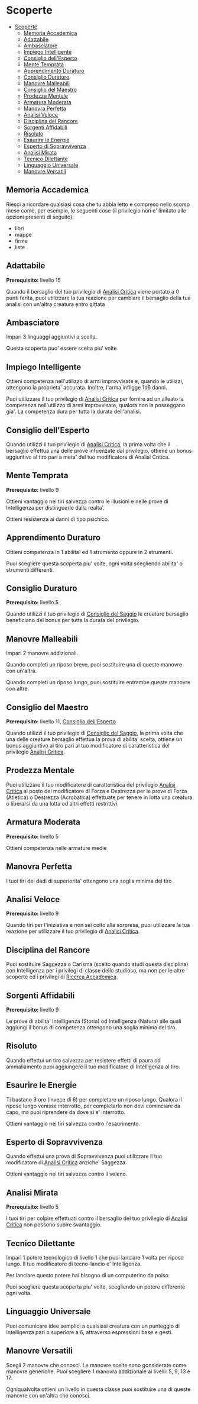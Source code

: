 # Scoperte

- [Scoperte](#scoperte)
  - [Memoria Accademica](#memoria-accademica)
  - [Adattabile](#adattabile)
  - [Ambasciatore](#ambasciatore)
  - [Impiego Intelligente](#impiego-intelligente)
  - [Consiglio dell'Esperto](#consiglio-dellesperto)
  - [Mente Temprata](#mente-temprata)
  - [Apprendimento Duraturo](#apprendimento-duraturo)
  - [Consiglio Duraturo](#consiglio-duraturo)
  - [Manovre Malleabili](#manovre-malleabili)
  - [Consiglio del Maestro](#consiglio-del-maestro)
  - [Prodezza Mentale](#prodezza-mentale)
  - [Armatura Moderata](#armatura-moderata)
  - [Manovra Perfetta](#manovra-perfetta)
  - [Analisi Veloce](#analisi-veloce)
  - [Disciplina del Rancore](#disciplina-del-rancore)
  - [Sorgenti Affidabili](#sorgenti-affidabili)
  - [Risoluto](#risoluto)
  - [Esaurire le Energie](#esaurire-le-energie)
  - [Esperto di Sopravvivenza](#esperto-di-sopravvivenza)
  - [Analisi Mirata](#analisi-mirata)
  - [Tecnico Dilettante](#tecnico-dilettante)
  - [Linguaggio Universale](#linguaggio-universale)
  - [Manovre Versatili](#manovre-versatili)

## Memoria Accademica

Riesci a ricordare qualsiasi cosa che tu abbia letto e compreso nello scorso mese come, per esempio, le seguenti cose (il privilegio non e' limitato alle opzioni presenti di seguito):

- libri
- mappe
- firme
- liste

## Adattabile

**Prerequisito:** livello 15

Quando il bersaglio del tuo privilegio di [Analisi Critica](./Studioso.md#analisi-critica) viene portato a 0 punti ferita, puoi utilizzare la tua reazione per cambiare il bersaglio della tua analisi con un'altra creatura entro gittata

## Ambasciatore

Impari 3 linguaggi aggiuntivi a scelta.

Questa scoperta puo' essere scelta piu' volte

## Impiego Intelligente

Ottieni competenza nell'utilizzo di armi improvvisate e, quando le utilizzi, ottengono la proprieta' accurata. Inoltre, l'arma infligge 1d6 danni.

Puoi utilizzare il tuo privilegio di [Analisi Critica](./Studioso.md#analisi-critica) per fornire ad un alleato la competenza nell'utilizzo di armi improvvisate, qualora non la posseggano gia'. La competenza dura per tutta la durata dell'analisi.

## Consiglio dell'Esperto

Quando utilizzi il tuo privilegio di [Analisi Critica](./Studioso.md#analisi-critica), la prima volta che il bersaglio effettua una delle prove infuenzate dal privilegio, ottiene un bonus aggiuntivo al tiro pari a meta' del tuo modificatore di Analisi Critica.

## Mente Temprata

**Prerequisito:** livello 9

Ottieni vantaggio nei tiri salvezza contro le illusioni e nelle prove di Intelligenza per distinguerle dalla realta'.

Ottieni resistenza ai danni di tipo psichico.

## Apprendimento Duraturo

Ottieni competenza in 1 abilita' ed 1 strumento oppure in 2 strumenti.

Puoi scegliere questa scoperta piu' volte, ogni volta scegliendo abilita' o strumenti differenti.

## Consiglio Duraturo

**Prerequisito:** livello 5

Quando utilizzi il tuo privilegio di [Consiglio del Saggio](./Studioso.md#consiglio-del-saggio) le creature bersaglio beneficiano del bonus per tutta la durata del privilegio.

## Manovre Malleabili

Impari 2 manovre addizionali.

Quando completi un riposo breve, puoi sostituire una di queste manovre con un'altra.

Quando completi un riposo lungo, puoi sostituire entrambe queste manovre con altre.

## Consiglio del Maestro

**Prerequisito:** livello 11, [Consiglio dell'Esperto](#consiglio-dellesperto)

Quando utilizzi il tuo privilegio di [Consiglio del Saggio](./Studioso.md#consiglio-del-saggio), la prima volta che una delle creature bersaglio effettua la prova di abilita' scelta, ottiene un bonus aggiuntivo al tiro pari al tuo modificatore di caratteristica del privilegio [Analisi Critica](./Studioso.md#analisi-critica).

## Prodezza Mentale

Puoi utilizzare il tuo modificatore di caratteristica del privilegio [Analisi Critica](./Studioso.md#analisi-critica) al posto del modificatore di Forza e Destrezza per le prove di Forza (Atletica) o Destrezza (Acrobatica) effettuate per tenere in lotta una creatura o liberarsi da una lotta od altri effetti restrittivi.

## Armatura Moderata

**Prerequisito:** livello 5

Ottieni competenza nelle armature medie

## Manovra Perfetta

I tuoi tiri dei dadi di superiorita' ottengono una soglia minima del tiro

## Analisi Veloce

**Prerequisito:** livello 9

Quando tiri per l'iniziativa e non sei colto alla sorpresa, puoi utilizzare la tua reazione per utilizzare il tuo privilegio di [Analisi Critica](./Studioso.md#analisi-critica).

## Disciplina del Rancore

Puoi sostituire Saggezza o Carisma (scelto quando studi questa disciplina) con Intelligenza per i privilegi di classe dello studioso, ma non per le altre scoperte ed i privilegi di [Ricerca Accademica](./Ricerche%20Accademiche.md).

## Sorgenti Affidabili

**Prerequisito:** livello 9

Le prove di abilita' Intelligenza (Storia) od Intelligenza (Natura) alle quali aggiungi il bonus di competenza ottengono una soglia minima del tiro.

## Risoluto

Quando effettui un tiro salvezza per resistere effetti di paura od ammaliamento puoi aggiungere il tuo modificatore di Intelligenza al tiro.

## Esaurire le Energie

Ti bastano 3 ore (invece di 6) per completare un riposo lungo. Qualora il riposo lungo venisse interrotto, per completarlo non devi cominciare da capo, ma puoi riprendere da dove si e' interrotto.

Ottieni vantaggio nei tiri salvezza contro l'esaurimento.

## Esperto di Sopravvivenza

Quando effettui una prova di Sopravvivenza puoi utilizzare il tuo modificatore di [Analisi Critica](./Studioso.md#analisi-critica) anziche' Saggezza.

Ottieni vantaggio nei tiri salvezza contro il veleno.

## Analisi Mirata

**Prerequisito:** livello 5

I tuoi tiri per colpire effettuati contro il bersaglio del tuo privilegio di [Analisi Critica](./Studioso.md#analisi-critica) non possono subire svantaggio.

## Tecnico Dilettante

Impari 1 potere tecnologico di livello 1 che puoi lanciare 1 volta per riposo lungo. Il tuo modificatore di tecno-lancio e' Intelligenza.

Per lanciare questo potere hai bisogno di un computerino da polso.

Puoi scegliere questa scoperta piu' volte, scegliendo un potere differente ogni volta.

## Linguaggio Universale

Puoi comunicare idee semplici a qualsiasi creatura con un punteggio di Intelligenza pari o superiore a 6, attraverso espressioni base e gesti.

## Manovre Versatili

Scegli 2 manovre che conosci. Le manovre scelte sono gonsiderate come manovre generiche. Puoi scegliere 1 manovra addizionale ai livelli: 5, 9, 13 e 17.

Ogniqualvolta ottieni un livello in questa classe puoi sostituire una di queste manovre con un'altra che conosci.
